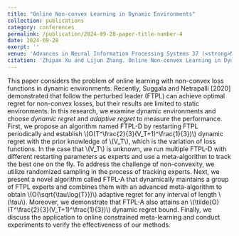 ```yaml
---
title: "Online Non-convex Learning in Dynamic Environments"
collection: publications
category: conferences
permalink: /publication/2024-09-28-paper-title-number-4
date: 2024-09-28
exerpt: ''
venue: 'Advances in Neural Information Processing Systems 37 (<strong>NeurIPS 2024</strong>), Vancouver, Canada'
citation: 'Zhipan Xu and Lijun Zhang. Online Non-convex Learning in Dynamic Environments. In Advances in Neural Information Processing Systems 37, 2024'
---
```


<!--paperurl: ''-->
This paper considers the problem of online learning with non-convex loss functions in dynamic environments. Recently, Suggala and Netrapalli \[2020\] demonstrated that follow the perturbed leader (FTPL) can achieve optimal regret for non-convex losses, but their results are limited to static environments. In this research, we examine dynamic environments and choose <i>dynamic regret</i> and <i>adaptive regret</i> to measure the performance. First, we propose an algorithm named FTPL-D by restarting FTPL periodically and establish \\(O(T^\frac{2}{3}(V_T+1)^\frac{1}{3})\\) dynamic regret with the prior knowledge of \\(V_T\\), which is the variation of loss functions. In the case that \\(V_T\\) is unknown, we run multiple FTPL-D with different restarting parameters as experts and use a meta-algorithm to track the best one on the fly. To address the challenge of non-convexity, we utilize randomized sampling in the process of tracking experts. Next, we present a novel algorithm called FTPL-A that dynamically maintains a group of FTPL experts and combines them with an advanced meta-algorithm to obtain \\(O(\sqrt{\tau\log{T}})\\) adaptive regret for any interval of length \\(\tau\\). Moreover, we demonstrate that FTPL-A also attains an \\(\tilde{O}(T^\frac{2}{3}(V_T+1)^\frac{1}{3})\\) dynamic regret bound. Finally, we discuss the application to online constrained meta-learning and conduct experiments to verify the effectiveness of our methods.
